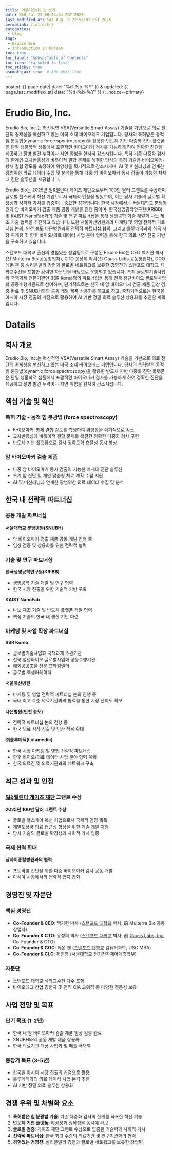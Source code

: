```yaml
---
title: 에루디오바이오 소개
date: Wed Jul 23 00:54:34 EDT 2025
last_modified_at: Sat Aug  9 22:55:01 KST 2025
permalink: /intro/kr/
categories:
 - blog
tags:
 - Erudio Bio
 - introduction in Korean
toc: true
toc_label: "&nbsp;Table of Contents"
toc_icon: "fa-solid fa-list"
toc_sticky: true
usemathjax: true  # Add this line
---
```


<!--tags: {% for tag in page.tags %} <a href="/tags/#{{ tag }}">{{ tag }}</a> {% endfor %}
<br>
cats: {% for category in page.categories %} <a href="/categories/#{{ category }}">{{ category }}</a> {% endfor %}-->

posted: {{ page.date| date: "%d-%b-%Y" }}
&amp;
updated: {{ page.last_modified_at| date: "%d-%b-%Y" }}
{: .notice--primary}

# Erudio Bio, Inc.

<!--
Erudio Bio, Inc.는 혁신적인 VSA(Versatile Smart Assay) 기술을 기반으로 의료 진단의 경제성을 혁신하고 있는 미국 소재 바이오테크 기업입니다. 당사의 특허받은 동적 힘 분광법(dynamic force spectroscopy)을 활용한 반도체 기반 다중화 진단 플랫폼은 단일 생물학적 샘플에서 포괄적인 바이오마커 검사를 가능하게 하여 정확한 진단을 제공하고 질병 발견 누락이나 지연 위험을 현저히 감소시킵니다. 특히 바이오마커-항체 결합 강도를 측정하여 위양성을 획기적으로 감소시키고 교차반응성과 비특이적 결합 문제를 해결한 당사의 기술은 다중 암 바이오마커 동시 검출이 가능한 차세대 진단 솔루션으로서 조기 암 진단 및 개인 맞춤형 치료 계획 수립을 지원하며, AI 및 머신러닝과 연계한 광범위한 의료 데이터 수집 및 분석을 통해 정밀 의료의 새로운 패러다임을 제시하고 있습니다.

현재 Erudio Bio는 한국 시장 진출을 위한 강력한 전략적 파트너십 네트워크를 구축하고 있습니다. 서울대학교 분당병원(SNUBH)과는 암 바이오마커 검출 제품 공동 개발을 진행 중이며 임상 검증 및 상용화를 위한 전략적 협력을 추진하고 있습니다. 또한 한국생명공학연구원(KRIBB)과의 생명공학 기술 개발 및 연구 협력, KAIST NanoFab과의 나노 제조 기술 및 반도체 플랫폼 개발 협력을 통해 핵심 기술의 한국 내 생산 기반을 마련하고 있습니다. 마케팅 및 사업 확장 측면에서는 나은병원(인천 송도)과의 전략적 파트너십 논의를 진행 중이며, ㈜룰루메딕(Lulumedic)과는 한국 시장 마케팅 및 영업 전략적 파트너십뿐만 아니라 향후 바이오/의료 데이터 사업 분야 협력을 계획하여 한국 의료진 및 의료기관과의 네트워크 구축을 추진하고 있습니다.

당사의 기술력과 사업 가능성은 국제적으로도 높은 인정을 받고 있습니다. 2025년 빌&멜린다 게이츠 재단으로부터 100만 달러 그랜트를 수상하여 글로벌 헬스케어 혁신 기업으로서의 지위를 확고히 했으며, 이는 개발도상국 의료 접근성 향상을 위한 당사 기술의 글로벌 확장성과 사회적 가치를 입증하는 성과입니다. 스탠포드 대학교 박사 출신의 백기현 CEO, 전 Gauss Labs 공동창업자인 윤성희 CTO, 그리고 스탠포드 대학교 컴퓨터과학과 USC MBA를 졸업한 레온 첸 COO로 구성된 경험 있는 경영진과 스탠포드 대학교 석좌교수진을 포함한 강력한 자문단을 바탕으로, 단기적으로는 한국 내 암 바이오마커 검출 제품 임상 검증 완료 및 SNUBH와의 공동 개발 제품 상용화를 통한 한국 의료기관 대상 사업화 및 매출 극대화를, 중장기적으로는 한국을 아시아 시장 진출의 거점으로 활용하여 AI 기반 정밀 의료 솔루션 상용화를 목표로 하고 있습니다.
-->

<!--
Erudio Bio, Inc.는 혁신적인 VSA(Versatile Smart Assay) 기술을 기반으로 의료 진단의 경제성을 혁신하고 있는 미국 소재 바이오테크 기업입니다. 당사의 특허받은 동적 힘 분광법(dynamic force spectroscopy)을 활용한 반도체 기반 다중화 진단 플랫폼은 단일 생물학적 샘플에서 포괄적인 바이오마커 검사를 가능하게 하여 정확한 진단을 제공하고 질병 발견 누락이나 지연 위험을 현저히 감소시킵니다. 특히 다중 암 바이오마커 동시 검출이 가능한 차세대 진단 솔루션을 통해 조기 암 진단 및 개인 맞춤형 치료 계획 수립을 지원하며, 바이오마커-항체 결합 강도를 측정하여 위양성을 획기적으로 감소시키고 교차반응성과 비특이적 결합 문제를 해결한 정확한 다중화 검사를 구현했습니다. 이러한 혁신 기술은 AI 및 머신러닝과 연계한 광범위한 의료 데이터 수집 및 분석을 통해 더욱 정밀한 의료 솔루션을 제공합니다.

한국 시장에서 Erudio Bio는 산학연 전반에 걸쳐 강력한 전략적 파트너십 네트워크를 구축하고 있습니다. 서울대학교 분당병원(SNUBH)과는 암 바이오마커 검출 제품 공동 개발을 진행하며 임상 검증 및 상용화를 위한 전략적 협력을 추진하고 있고, 한국생명공학연구원(KRIBB) 및 KAIST NanoFab과는 생명공학 기술 개발과 나노 제조 기술 협력을 통해 한국 시장 진출을 위한 기술적 기반을 마련하고 있습니다. 마케팅 및 사업 확장 측면에서는 서울아산병원과 마케팅 및 영업 전략적 파트너십 논의를 통해 국내 최고 수준 의료기관과의 협력을 통한 시장 신뢰도 확보를 위해 나아가고 있으며, 서울대형병원의 건강검진 센터의 네배 규모를 자랑하는 나은병원(인천 송도)과도 전략적 파트너십 논의를 진행하고 있고, ㈜룰루메딕(Lulumedic)과는 한국 시장 마케팅 및 영업 전략적 파트너십과 함께 향후 바이오/의료 데이터 사업 분야 협력을 계획하고 있습니다.

당사는 2025년 빌&멜린다 게이츠 재단으로부터 100만 달러 그랜트를 수상하여 글로벌 헬스케어 혁신 기업으로서 국제적 인정을 받았으며, 이는 개발도상국 의료 접근성 향상을 위한 기술 개발 지원과 당사 기술의 글로벌 확장성 및 사회적 가치를 입증하는 성과입니다. 또한 상하이종합병원과의 포도막염 진단을 위한 다중 바이오마커 검사 공동 개발을 통해 아시아 시장에서의 전략적 입지를 강화하고 있습니다. 스탠포드 대학교 출신의 창업팀(CEO 백기현 박사, CTO 윤성희 박사, COO 레온 첸)과 스탠포드 대학교 석좌교수진 및 바이오테크 산업 경험자들로 구성된 자문단을 바탕으로, 단기적으로는 한국 내 암 바이오마커 검출 제품 임상 검증 완료와 SNUBH와의 공동 개발 제품 상용화를 목표로 하며, 중장기적으로는 한국을 아시아 시장 진출의 거점으로 활용하여 AI 기반 정밀 의료 솔루션 상용화를 추진할 계획입니다.
-->

Erudio Bio, Inc.는 혁신적인 VSA(Versatile Smart Assay) 기술을 기반으로 의료 진단의 경제성을 혁신하고 있는 미국 소재 바이오테크 기업입니다. 당사의 특허받은 동적 힘 분광법(dynamic force spectroscopy)을 활용한 반도체 기반 다중화 진단 플랫폼은 단일 생물학적 샘플에서 포괄적인 바이오마커 검사를 가능하게 하여 정확한 진단을 제공하고 질병 발견 누락이나 지연 위험을 현저히 감소시킵니다. 특히 기존 다중화 검사의 한계인 교차반응성과 비특이적 결합 문제를 해결한 당사의 특허 기술은 바이오마커-항체 결합 강도를 측정하여 위양성을 획기적으로 감소시키며, AI 및 머신러닝과 연계한 광범위한 의료 데이터 수집 및 분석을 통해 다중 암 바이오마커 동시 검출이 가능한 차세대 진단 솔루션을 제공합니다.

Erudio Bio는 2025년 빌&멜린다 게이츠 재단으로부터 100만 달러 그랜트를 수상하며 글로벌 헬스케어 혁신 기업으로서 국제적 인정을 받았으며, 이는 당사 기술의 글로벌 확장성과 사회적 가치를 입증하는 중요한 성과입니다. 한국 시장에서는 서울대학교 분당병원과 암 바이오마커 검출 제품 공동 개발을 진행 중이며, 한국생명공학연구원(KRIBB) 및 KAIST NanoFab과의 기술 및 연구 파트너십을 통해 생명공학 기술 개발과 나노 제조 기술 협력을 추진하고 있습니다. 또한 서울아산병원과의 마케팅 및 영업 전략적 파트너십 논의, 인천 송도 나은병원과의 전략적 파트너십 협의, 그리고 룰루메딕과의 한국 시장 마케팅 및 향후 바이오/의료 데이터 사업 분야 협력을 통해 한국 의료 시장 진출 기반을 구축하고 있습니다.

스탠포드 대학교 출신의 경험있는 창업팀으로 구성된 Erudio Bio는 CEO 백기현 박사(전 Multerra Bio 공동창업자), CTO 윤성희 박사(전 Gauss Labs 공동창업자), COO 레온 첸 등 실리콘밸리 경험과 글로벌 네트워크를 보유한 경영진과 스탠포드 대학교 석좌교수진을 포함한 강력한 자문단을 바탕으로 운영되고 있습니다. 특히 글로벌기술사업화 국책과제 전문기관인 BSR Korea와의 파트너십을 통해 전북 첨단바이오 글로벌사업화 공동수행기관으로 참여하며, 단기적으로는 한국 내 암 바이오마커 검출 제품 임상 검증 완료 및 SNUBH와의 공동 개발 제품 상용화를 목표로 하고, 중장기적으로는 한국을 아시아 시장 진출의 거점으로 활용하여 AI 기반 정밀 의료 솔루션 상용화를 추진할 계획입니다.


# Datails

## 회사 개요

Erudio Bio, Inc.는 혁신적인 VSA(Versatile Smart Assay) 기술을 기반으로 의료 진단의 경제성을 혁신하고 있는 미국 소재 바이오테크 기업입니다. 당사의 특허받은 동적 힘 분광법(dynamic force spectroscopy)을 활용한 반도체 기반 다중화 진단 플랫폼은 단일 생물학적 샘플에서 포괄적인 바이오마커 검사를 가능하게 하여 정확한 진단을 제공하고 질병 발견 누락이나 지연 위험을 현저히 감소시킵니다.

## 핵심 기술 및 혁신

### 특허 기술 - 동적 힘 분광법 (force spectroscopy)
- 바이오마커-항체 결합 강도를 측정하여 위양성을 획기적으로 감소
- 교차반응성과 비특이적 결합 문제를 해결한 정확한 다중화 검사 구현
- 반도체 기반 플랫폼으로 검사 정확도와 효율성 동시 향상

### 암 바이오마커 검출 제품
- 다중 암 바이오마커 동시 검출이 가능한 차세대 진단 솔루션
- 조기 암 진단 및 개인 맞춤형 치료 계획 수립 지원
- AI 및 머신러닝과 연계한 광범위한 의료 데이터 수집 및 분석

## 한국 내 전략적 파트너십

### 공동 개발 파트너십

**서울대학교 분당병원(SNUBH)**
- 암 바이오마커 검출 제품 공동 개발 진행 중
- 임상 검증 및 상용화를 위한 전략적 협력

### 기술 및 연구 파트너십

**한국생명공학연구원(KRIBB)**
- 생명공학 기술 개발 및 연구 협력
- 한국 시장 진출을 위한 기술적 기반 구축

**KAIST NanoFab**
- 나노 제조 기술 및 반도체 플랫폼 개발 협력
- 핵심 기술의 한국 내 생산 기반 마련

### 마케팅 및 사업 확장 파트너십

**BSR Korea**
- 글로벌기술사업화 국책과제 주관기관
- 전북 첨단바이오 글로벌사업화 공동수행기관
- 해외공공조달 전문 프라임밴더
- 글로벌 엑셀러레이터

**서울아산병원**
- 마케팅 및 영업 전략적 파트너십 논의 진행 중
- 국내 최고 수준 의료기관과의 협력을 통한 시장 신뢰도 확보

**나은병원(인천 송도)**
- 전략적 파트너십 논의 진행 중
- 한국 의료 시장 진출 및 임상 적용 확대

**㈜룰루메딕(Lulumedic)**
- 한국 시장 마케팅 및 영업 전략적 파트너십
- 향후 바이오/의료 데이터 사업 분야 협력 계획
- 한국 의료진 및 의료기관과의 네트워크 구축

## 최근 성과 및 인정

### [빌&멜린다 게이츠 재단](https://www.gatesfoundation.org/) 그랜트 수상
**2025년 100만 달러 그랜트 수상**
- 글로벌 헬스케어 혁신 기업으로서 국제적 인정 획득
- 개발도상국 의료 접근성 향상을 위한 기술 개발 지원
- 당사 기술의 글로벌 확장성과 사회적 가치 입증

### 국제 협력 확대
**상하이종합병원과의 협력**
- 포도막염 진단을 위한 다중 바이오마커 검사 공동 개발
- 아시아 시장에서의 전략적 입지 강화

## 경영진 및 자문단

### 핵심 경영진
- **Co-Founder &amp; CEO**: 백기현 박사 ([스탠포드 대학교](https://www.stanford.edu/) 박사, 前 Multerra Bio 공동창업자)
- **Co-Founder &amp; CTO**: 윤성희 박사 ([스탠포드 대학교](https://www.stanford.edu/) 박사, 前 [Gauss Labs, Inc.](https://www.gausslabs.ai/) Co-Founder &amp; CTO)
- **Co-Founder &amp; COO**: 레온 첸 ([스탠포드 대학교](https://www.stanford.edu/) 컴퓨터과학, USC MBA)
- **Co-Founder &amp; CLO**: 허진영 ([서울대학교](https://en.snu.ac.kr/) 전기전자제어계측학부)

### 자문단
- 스탠포드 대학교 석좌교수진 다수 포함
- 바이오테크 산업 경험자 및 전직 CIA 고위직 등 다양한 전문성 보유

## 사업 전망 및 목표

### 단기 목표 (1-2년)
- 한국 내 암 바이오마커 검출 제품 임상 검증 완료
- SNUBH와의 공동 개발 제품 상용화
- 한국 의료기관 대상 사업화 및 매출 극대화

### 중장기 목표 (3-5년)
- 한국을 아시아 시장 진출의 거점으로 활용
- 룰루메딕과의 의료 데이터 사업 본격 추진
- AI 기반 정밀 의료 솔루션 상용화

## 경쟁 우위 및 차별화 요소

1. **특허받은 힘 분광법 기술**: 기존 다중화 검사의 한계를 극복한 혁신 기술
2. **반도체 기반 플랫폼**: 확장성과 정확성을 동시에 확보
3. **글로벌 검증**: 게이츠 재단 그랜트 수상으로 입증된 기술력과 사회적 가치
4. **전략적 파트너십**: 한국 최고 수준의 의료기관 및 연구기관과의 협력
5. **경험있는 경영진**: 실리콘밸리 경험과 글로벌 네트워크를 보유한 창업팀

<!--
## 결론

Erudio Bio는 혁신적인 기술력, 검증된 글로벌 성과, 그리고 한국 내 강력한 파트너십을 바탕으로 암 조기 진단 분야에서 새로운 패러다임을 제시하고 있습니다. 전북도와의 협력을 통해 한국 바이오헬스케어 산업 발전에 기여하고, 나아가 아시아 시장 진출의 교두보를 마련하고자 합니다.
-->
